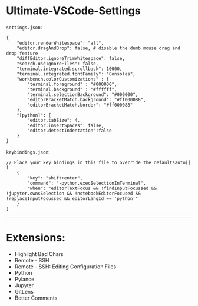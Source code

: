 # Ultimate-VSCode-Settings

`settings.json`:
```
{
    "editor.renderWhitespace": "all",
    "editor.dragAndDrop": false, # disable the dumb mouse drag and drop feature
    "diffEditor.ignoreTrimWhitespace": false,
    "search.useIgnoreFiles": false,
    "terminal.integrated.scrollback": 10000,
    "terminal.integrated.fontFamily": "Consolas",
    "workbench.colorCustomizations" : {
        "terminal.foreground" : "#000000",
        "terminal.background" : "#ffffff",
        "terminal.selectionBackground": "#000000",
        "editorBracketMatch.background": "#ff000088",
        "editorBracketMatch.border": "#ff000088"
    },
    "[python]": {
        "editor.tabSize": 4,
        "editor.insertSpaces": false,
        "editor.detectIndentation":false
    }
}
```

`keybindings.json`:
```
// Place your key bindings in this file to override the defaultsauto[]
[
    {
        "key": "shift+enter",
        "command": "-python.execSelectionInTerminal",
        "when": "editorTextFocus && !findInputFocussed && !jupyter.ownsSelection && !notebookEditorFocused && !replaceInputFocussed && editorLangId == 'python'"
    }
]
```

---

# Extensions:
- Highlight Bad Chars
- Remote - SSH
- Remote - SSH: Editing Configuration Files
- Python
- Pylance
- Jupyter
- GitLens
- Better Comments
